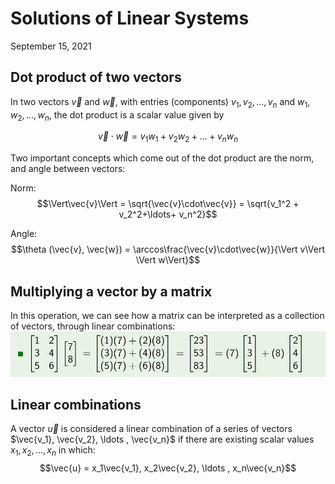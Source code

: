 # Solutions of Linear Systems
September 15, 2021

## Dot product of two vectors
In two vectors $\vec{v}$ and $\vec{w}$, with entries (components) $v_1, v_2,\ldots, v_n$ and $w_1, w_2,\ldots, w_n$, the dot product is a scalar value given by

$$\vec{v}\cdot\vec{w} = v_1w_1 + v_2w_2 + \ldots+ v_nw_n$$

Two important concepts which come out of the dot product are the norm, and angle between vectors:

Norm:  
$$\Vert\vec{v}\Vert = \sqrt{\vec{v}\cdot\vec{v}} = \sqrt{v_1^2 + v_2^2+\ldots+ v_n^2}$$

Angle:  
$$\theta (\vec{v}, \vec{w}) = \arccos\frac{\vec{v}\cdot\vec{w}}{\Vert v\Vert \Vert w\Vert}$$

## Multiplying a vector by a matrix
In this operation, we can see how a matrix can be interpreted as a collection of vectors, through linear combinations:
![Matrix by vector multiplication](../images/matrix-by-vector.png)

## Linear combinations
A vector $\vec{u}$ is considered a linear combination of a series of vectors $\vec{v_1}, \vec{v_2}, \ldots , \vec{v_n}$ if there are existing scalar values $x_1, x_2, \ldots, x_n$ in which:
$$\vec{u} = x_1\vec{v_1}, x_2\vec{v_2}, \ldots , x_n\vec{v_n}$$

